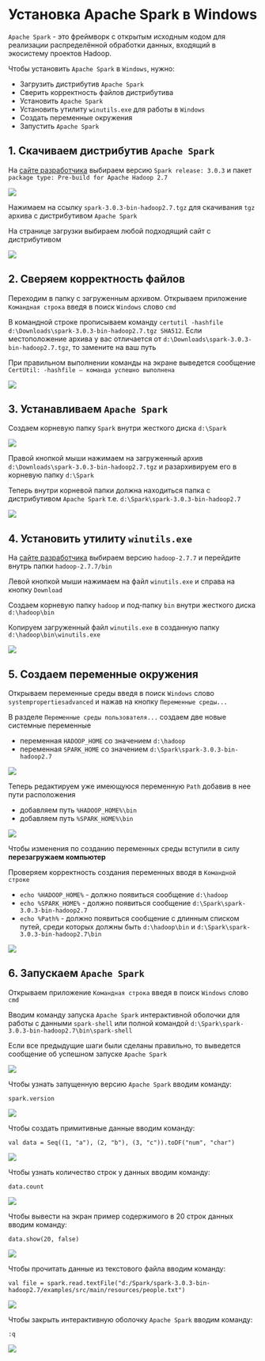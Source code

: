 # Установка Apache Spark в Windows

`Apache Spark` - это фреймворк с открытым исходным кодом для реализации распределённой обработки данных, входящий в экосистему проектов Hadoop.

Чтобы установить `Apache Spark` в `Windows`, нужно:
* Загрузить дистрибутив `Apache Spark`
* Сверить корректность файлов дистрибутива
* Установить `Apache Spark`
* Установить утилиту `winutils.exe` для работы в `Windows`
* Создать переменные окружения
* Запустить `Apache Spark`

## 1. Скачиваем дистрибутив `Apache Spark`

На [сайте разработчика](https://spark.apache.org/downloads.html) выбираем версию `Spark release: 3.0.3` и пакет `package type: Pre-build for Apache Hadoop 2.7`

![](images/spark/download.png)

Нажимаем на ссылку `spark-3.0.3-bin-hadoop2.7.tgz` для скачивания `tgz` архива с дистрибутивом `Apache Spark`

На странице загрузки выбираем любой подходящий сайт с дистрибутивом

![](images/spark/download_page.png)

## 2. Сверяем корректность файлов

Переходим в папку с загруженным архивом. Открываем приложение `Командная строка` введя в поиск `Windows` слово `cmd`

В командной строке прописываем команду `certutil -hashfile d:\Downloads\spark-3.0.3-bin-hadoop2.7.tgz SHA512`. Если местоположение архива у вас отличается от `d:\Downloads\spark-3.0.3-bin-hadoop2.7.tgz`, то замените на ваш путь

При правильном выполнении команды на экране выведется сообщение `CertUtil: -hashfile — команда успешно выполнена`

![](images/spark/cretutil.png)

## 3. Устанавливаем `Apache Spark`

Создаем корневую папку `Spark` внутри жесткого диска `d:\Spark`

![](images/spark/root_folder.png)

Правой кнопкой мыши нажимаем на загруженный архив `d:\Downloads\spark-3.0.3-bin-hadoop2.7.tgz` и разархивируем его в корневую папку `d:\Spark`

Теперь внутри корневой папки должна находиться папка с дистрибутивом `Apache Spark` т.е. `d:\Spark\spark-3.0.3-bin-hadoop2.7`

![](images/spark/spark_folder.png)

## 4. Установить утилиту `winutils.exe`

На [сайте разработчика](https://github.com/cdarlint/winutils) выбираем версию `hadoop-2.7.7` и перейдите внутрь папки `hadoop-2.7.7/bin`

Левой кнопкой мыши нажимаем на файл `winutils.exe` и справа на кнопку `Download`

Создаем корневую папку `hadoop` и под-папку `bin` внутри жесткого диска `d:\hadoop\bin`

Копируем загруженный файл `winutils.exe` в созданную папку `d:\hadoop\bin\winutils.exe`

![](images/spark/hadoop_folder.png)

## 5. Создаем переменные окружения

Открываем переменные среды введя в поиск `Windows` слово `systempropertiesadvanced` и нажав на кнопку `Переменные среды...`

В разделе `Переменные среды пользователя...` создаем две новые системные переменные
* переменная `HADOOP_HOME` со значением `d:\hadoop`
* переменная `SPARK_HOME` со значением `d:\Spark\spark-3.0.3-bin-hadoop2.7`

![](images/spark/env_variables.png)

Теперь редактируем уже имеющуюся переменную `Path` добавив в нее пути расположения
* добавляем путь `%HADOOP_HOME%\bin`
* добавляем путь `%SPARK_HOME%\bin`

![](images/spark/env_path.png)

Чтобы изменения по созданию переменных среды вступили в силу **перезагружаем компьютер**

Проверяем корректность создания переменных вводя в `Командной строке`
* `echo %HADOOP_HOME%` - должно появиться сообщение `d:\hadoop`
* `echo %SPARK_HOME%` - должно появиться сообщение `d:\Spark\spark-3.0.3-bin-hadoop2.7`
* `echo %Path%` - должно появиться сообщение с длинным списком путей, среди которых должны быть `d:\hadoop\bin` и `d:\Spark\spark-3.0.3-bin-hadoop2.7\bin`

![](images/spark/env_check.png)

## 6. Запускаем `Apache Spark`

Открываем приложение `Командная строка` введя в поиск `Windows` слово `cmd`

Вводим команду запуска `Apache Spark` интерактивной оболочки для работы с данными `spark-shell` или полной командой `d:\Spark\spark-3.0.3-bin-hadoop2.7\bin\spark-shell`

Если все предыдущие шаги были сделаны правильно, то выведется сообщение об успешном запуске `Apache Spark`

![](images/spark/spark-shell.png)

Чтобы узнать запущенную версию `Apache Spark` вводим команду:

`spark.version`

![](images/spark/spark-version.png)

Чтобы создать примитивные данные вводим команду:

`val data = Seq((1, "a"), (2, "b"), (3, "c")).toDF("num", "char")`

![](images/spark/spark-data.png)

Чтобы узнать количество строк у данных вводим команду:

`data.count`

![](images/spark/spark-data-count.png)

Чтобы вывести на экран пример содержимого в 20 строк данных вводим команду:

`data.show(20, false)`

![](images/spark/spark-data-show.png)

Чтобы прочитать данные из текстового файла вводим команду:

`val file = spark.read.textFile("d:/Spark/spark-3.0.3-bin-hadoop2.7/examples/src/main/resources/people.txt")`

![](images/spark/spark-file.png)

Чтобы закрыть интерактивную оболочку `Apache Spark` вводим команду:

`:q`

![](images/spark/spark-exit.png)
